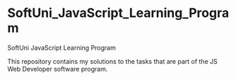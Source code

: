 # SoftUni_JavaScript_Learning_Program
SoftUni JavaScript Learning Program

This repository contains my solutions to the tasks that are part of the JS Web Developer software program.
